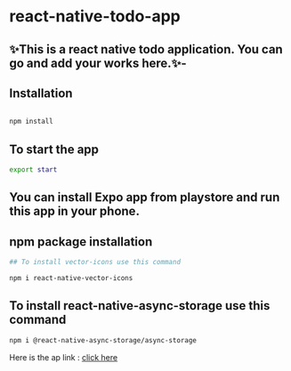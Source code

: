 # react-native-todo-app

## ✨This is a react native todo application. You can go and add your works here.✨-

## Installation

```sh

npm install

```
## To start the app

```sh
export start

```

## You can install Expo app from playstore and run this app in your phone.

## npm package installation

```sh
## To install vector-icons use this command

npm i react-native-vector-icons
```

## To install react-native-async-storage use this command

```sh
npm i @react-native-async-storage/async-storage

```

Here is the ap link : [click here](https://drive.google.com/file/d/1sugMN3wW1O8wLT2-HJtqybb6KOTaAJ_l/view?usp=sharing)
